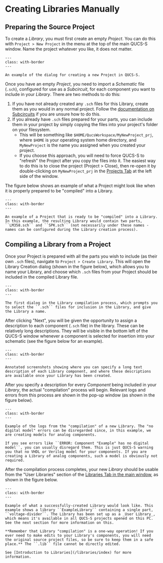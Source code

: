 # Creating Libraries Manually

## Preparing the Source Project

To create a _Library_, you must first create an empty _Project_. You can do this with ``Project > New Project`` in the menu at the top of the main QUCS-S window. Name the project whatever you like, it does not matter.

```{figure} /libraries/images/creating-new-project.png
---
class: with-border
---

An example of the dialog for creating a new Project in QUCS-S.
```

Once you have an empty _Project_, you need to import a _Schematic_ file (``.sch``), configured for use as a _Subcircuit_, for each component you want to include in your _Library_. There are two methods to do this:
1. If you have not already created any ``.sch`` files for this Library, create them as you would in any normal project. Follow the [documentation on Subcircuits](/subckts-and-ext-models/working-with-subcircuits) if you are unsure how to do this.
2. If you already have ``.sch`` files prepared for your parts, you can include them in your project by simply copying the files into your project's folder on your filesystem.
   * This will be something like ``$HOME/QucsWorkspace/MyNewProject_prj``, where ``$HOME`` is your operating system home directory, and ``MyNewProject`` is the name you assigned when you created your project.
   * If you choose this approach, you will need to force QUCS-S to "refresh" the Project after you copy the files into it. The easiest way to do this is to close the project (Project > Close), then re-open it by double-clicking on ``MyNewProject_prj`` in the [Projects Tab](/overview/interface-overview.md#projects-tab) at the left side of the window.

The figure below shows an example of what a Project might look like when it is properly prepared to be "compiled" into a Library.

```{figure} /libraries/images/project-prepped-for-library.png
---
class: with-border
---

An example of a Project that is ready to be "compiled" into a Library. In this example, the resulting Library would contain two parts, ``LM358.sch`` and ``SPK.sch`` (not necessarily under these names - names can be configured during the Library creation process).
```

## Compiling a Library from a Project

Once your Project is prepared with all the parts you wish to include (as their own ``.sch`` files), navigate to ``Project > Create Library``. This will open the Library Creation dialog (shown in the figure below), which allows you to name your Library, and choose which ``.sch`` files from your Project should be included in the compiled Library file.

```{figure} /libraries/images/library-creation-dialog-step1.png
---
class: with-border
---

The first dialog in the Library compilation process, which prompts you to select the ``.sch`` files for inclusion in the Library, and give the Library a name.
```

After clicking "Next", you will be given the opportunity to assign a description to each component (``.sch`` file) in the library. These can be relatively long descriptions. They will be visible in the bottom left of the QUCS-S window whenever a component is selected for insertion into your schematic (see the figure below for an example).

```{figure} /libraries/images/library-description-diagram.drawio.png
---
class: with-border
---

Annotated screenshots showing where you can specify a long text description of each Library component, and where these descriptions are available once your Library has been created.
```

After you specify a description for every _Component_ being included in your _Library_, the actual "compilation" process will begin. Relevant logs and errors from this process are shown in the pop-up window (as shown in the figure below).

```{figure} /libraries/images/library-compilation-log.png
---
class: with-border
---

Example of the logs from the "compilation" of a new Library. The "no digital model" errors can be disregarded since, in this example, we are creating models for analog components.
```

```{tip}
If you see errors like ``ERROR: Component "Example" has no digital model``, you can usually disregard them. This is just QUCS-S warning you that no VHDL or Verilog model for your components. If you are creating a Library of analog components, such a model is obviously not required.
```

After the compilation process completes, your new _Library_ should be usable from the "User Libraries" section of the [Libraries Tab in the main window,](/overview/interface-overview.md#libraries-tab) as shown in the figure below.

```{figure} /libraries/images/library-creation-success-example.drawio.png
---
class: with-border
---

Example of what a successfully-created Library would look like. This example shows a library ``ExampleLibrary`` containing a single part, ``voltage-divider``. The Library has been set up as a _User Library_, which means it's available in all QUCS-S projects opened on this PC. See the next section for more information on this.
```

```{warning}
**Remember that Library "compilation" is a one-way operation! If you ever need to make edits to your Library's components, you will need the original source project files, so be sure to keep them in a safe place.** The ``.lib`` file cannot be directly edited.

See [Introduction to Libraries](/libraries/index) for more information.
```
